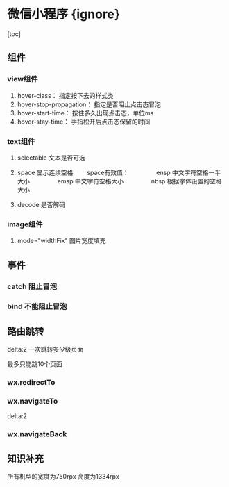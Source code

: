 # 微信小程序 {ignore}

[toc]

## 组件

### view组件

1. hover-class： 指定按下去的样式类
2. hover-stop-propagation： 指定是否阻止点击态冒泡
3. hover-start-time： 按住多久出现点击态，单位ms
4. hover-stay-time： 手指松开后点击态保留的时间

### text组件

1. selectable 文本是否可选

2. space 显示连续空格
   &emsp;&emsp;space有效值：
&emsp;&emsp;&emsp;&emsp; ensp 中文字符空格一半大小
&emsp;&emsp;&emsp;&emsp; emsp 中文字符空格大小
&emsp;&emsp;&emsp;&emsp; nbsp 根据字体设置的空格大小
3. decode 是否解码

### image组件

1. mode="widthFix"  图片宽度填充

## 事件

### catch 阻止冒泡

### bind 不能阻止冒泡

## 路由跳转

delta:2 一次跳转多少级页面

最多只能跳10个页面

### wx.redirectTo

### wx.navigateTo

delta:2

### wx.navigateBack

## 知识补充

所有机型的宽度为750rpx 高度为1334rpx
